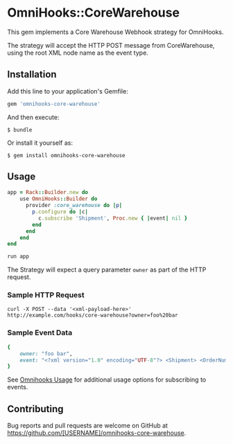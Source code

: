 # OmniHooks::CoreWarehouse

This gem implements a Core Warehouse Webhook strategy for OmniHooks.

The strategy will accept the HTTP POST message from CoreWarehouse, using the root XML node name as the event type.

## Installation

Add this line to your application's Gemfile:

```ruby
gem 'omnihooks-core-warehouse'
```

And then execute:

    $ bundle

Or install it yourself as:

    $ gem install omnihooks-core-warehouse

## Usage


````ruby
app = Rack::Builder.new do
	use OmniHooks::Builder do
	  provider :core_warehouse do |p|
	  	p.configure do |c|
	  	  c.subscribe 'Shipment', Proc.new { |event| nil }
	  	end
	  end
	end
end

run app
````

The Strategy will expect a query parameter `owner` as part of the HTTP request.

### Sample HTTP Request

`curl -X POST --data '<xml-payload-here>' http://example.com/hooks/core-warehouse?owner=foo%20bar`

### Sample Event Data

````ruby
{
	owner: "foo bar", 
	event: "<?xml version="1.0" encoding="UTF-8"?> <Shipment> <OrderNum>90350837</OrderNum> <ReferenceNum>5196</ReferenceNum> <ShipDate>20170503</ShipDate> <ShipMethod>UP04</ShipMethod> <OrderLines> <OrderLine> <Item>847860038626</Item> <QuantityShipped>1</QuantityShipped> </OrderLine> </OrderLines> <PackageDetails> <PackageDetail> <TrackingNumber>testshipment04281</TrackingNumber> <Weight>6.2</Weight> </PackageDetail> </PackageDetails> </Shipment>"
}
````

See [Omnihooks Usage](https://github.com/dropstream/omnihooks#usage) for additional usage options for subscribing to events.

## Contributing

Bug reports and pull requests are welcome on GitHub at https://github.com/[USERNAME]/omnihooks-core-warehouse.


